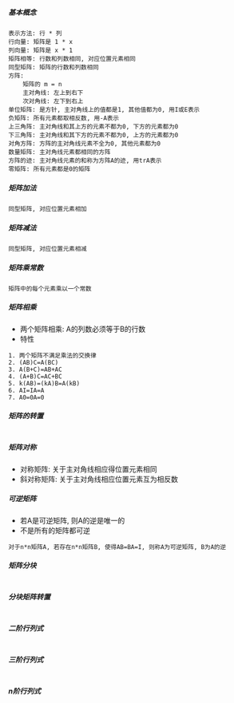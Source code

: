 ##### 基本概念

```
表示方法: 行 * 列
行向量: 矩阵是 1 * x
列向量: 矩阵是 x * 1
矩阵相等: 行数和列数相同, 对应位置元素相同
同型矩阵: 矩阵的行数和列数相同
方阵: 
	矩阵的 m = n
	主对角线: 左上到右下
	次对角线: 左下到右上
单位矩阵: 是方针, 主对角线上的值都是1, 其他值都为0, 用I或E表示
负矩阵: 所有元素都取相反数, 用-A表示
上三角阵: 主对角线和其上方的元素不都为0, 下方的元素都为0
下三角阵: 主对角线和其下方的元素不都为0, 上方的元素都为0
对角方阵: 方阵的主对角线元素不全为0, 其他元素都为0
数量矩阵: 主对角线元素都相同的方阵
方阵的迹: 主对角线元素的和称为方阵A的迹, 用trA表示 
零矩阵: 所有元素都是0的矩阵	
```

##### 矩阵加法

```
同型矩阵, 对应位置元素相加
```

##### 矩阵减法

```
同型矩阵, 对应位置元素相减
```

##### 矩阵乘常数

```
矩阵中的每个元素乘以一个常数
```

##### 矩阵相乘

- 两个矩阵相乘: A的列数必须等于B的行数
- 特性

```
1. 两个矩阵不满足乘法的交换律
2. (AB)C=A(BC)
3. A(B+C)=AB+AC
4. (A+B)C=AC+BC
5. k(AB)=(kA)B=A(kB)
6. AI=IA=A
7. A0=0A=0
```

##### 矩阵的转置

```

```

##### 矩阵对称

- 对称矩阵: 关于主对角线相应得位置元素相同
- 斜对称矩阵:  关于主对角线相应位置元素互为相反数

##### 可逆矩阵

- 若A是可逆矩阵, 则A的逆是唯一的
- 不是所有的矩阵都可逆

```
对于n*n矩阵A, 若存在n*n矩阵B, 使得AB=BA=I, 则称A为可逆矩阵, B为A的逆
```

##### 矩阵分块

```

```

##### 分块矩阵转置

```

```

##### 二阶行列式

```

```

##### 三阶行列式

```

```

##### n阶行列式

```

```







